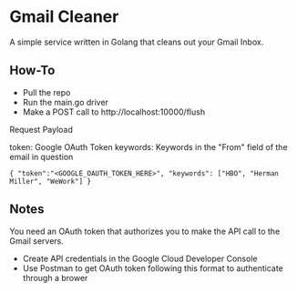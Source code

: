 # Gmail Cleaner

A simple service written in Golang that cleans out your Gmail Inbox. 

## How-To

- Pull the repo
- Run the main.go driver
- Make a POST call to http://localhost:10000/flush

Request Payload

token: Google OAuth Token
keywords: Keywords in the "From" field of the email in question

`{
    "token":"<GOOGLE_OAUTH_TOKEN_HERE>",
    "keywords": ["HBO", "Herman Miller", "WeWork"]
}`


## Notes
You need an OAuth token that authorizes you to make the API call to the Gmail servers.

- Create API credentials in the Google Cloud Developer Console
- Use Postman to get OAuth token following this format to authenticate through a brower

